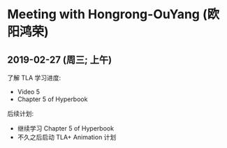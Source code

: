﻿# Meeting with Hongrong-OuYang (欧阳鸿荣)

## 2019-02-27 (周三; 上午)
了解 TLA 学习进度:
- Video 5
- Chapter 5 of Hyperbook

后续计划:
- 继续学习 Chapter 5 of Hyperbook
- 不久之后启动 TLA+ Animation 计划
